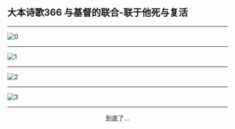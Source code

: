 
## 大本诗歌366 与基督的联合-联于他死与复活
        
<div id="aplayer0"></div>

---

<img alt="0" data-original="/data/d0366/0">

---

<img alt="1" data-original="/data/d0366/1">

---

<img alt="2" data-original="/data/d0366/2">

---

<img alt="3" data-original="/data/d0366/3">

---

<p style="text-align: center">到底了...</p>

<script src="/js/dist-view.js"></script>

<script>
MAIN.id = 'd0366';
        
const ap0 = new APlayer({
    container: document.getElementById('aplayer0'),
    volume: 1,
    loop: 'none',
    preload: 'none',
    audio: [{
        name: '大本诗歌366.mp3',
        artist: '大本诗歌',
        url: 'https://res.wx.qq.com/voice/getvoice?mediaid=MzI0NTk3MDM5M18yMjQ3NDkyMDI5',
        cover: '/favicon'
    }]
});
</script>
